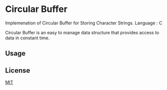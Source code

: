 # Circular Buffer
Implemenation of Circular Buffer for Storing Character Strings.
Language : C

Circular Buffer is an easy to manage data structure that provides access to data in constant time.

## Usage



## License
[MIT](https://choosealicense.com/licenses/mit/)
